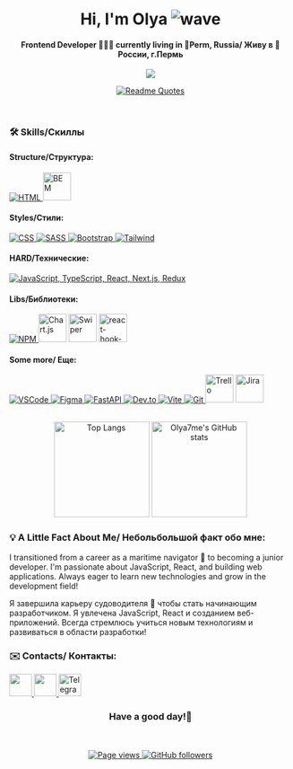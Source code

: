 <h1 align="center">
  Hi, I'm Olya
  <img src="https://user-images.githubusercontent.com/18350557/176309783-0785949b-9127-417c-8b55-ab5a4333674e.gif" alt="wave">
</h1>
<h4 align="center">Frontend Developer 👩🏻‍💻 currently living in 📍Perm, Russia/ Живу в 📍России, г.Пермь</h4>

<p align="center">
  <a href="https://git.io/typing-svg">
    <img src="https://readme-typing-svg.herokuapp.com?font=Montserrat&weight=600&size=24&pause=2000&color=FF7BC9&vCenter=true&width=500&lines=Welcome+And+Lets+Create+Together%E2%9D%A3"/>
  </a>
<p/>

<p align="center">
  <a href="https://github.com/piyushsuthar/github-readme-quotes">
    <img src="https://quotes-github-readme.vercel.app/api?type=horizontal&theme=dracula&quote=They%20say%20true%20love%20is%20hard%20to%20find.%20Clearly%2C%20they’ve%20never%20tried%20centering%20a%20div.&author=CSS%20Survivor" alt="Readme Quotes"/>
  </a>
</p>

<br>

### 🛠 Skills/Cкиллы

#### Structure/Структура:
<p align="left">
  <a href="https://skillicons.dev">
    <img src="https://skillicons.dev/icons?i=html" alt="HTML"/>
  </a>
  <a href="https://en.bem.info/">
    <img src="https://cdn.worldvectorlogo.com/logos/bem.svg" alt="BEM" width="50" />
  </a>
</p>

#### Styles/Стили:
<p align="left" width="36">
      <a href="https://skillicons.dev">
        <img src="https://skillicons.dev/icons?i=css" alt="CSS"/>
      </a>
      <a href="https://skillicons.dev">
        <img src="https://skillicons.dev/icons?i=sass" alt="SASS"/>
      </a>
      <a href="https://skillicons.dev">
        <img src="https://skillicons.dev/icons?i=bootstrap" alt="Bootstrap"/>
      </a>
      <a href="https://skillicons.dev">
        <img src="https://skillicons.dev/icons?i=tailwind" alt="Tailwind"/>
      </a>
</p>

#### HARD/Технические:
<p align="left">
  <a href="https://skillicons.dev">
    <img src="https://skillicons.dev/icons?i=js,ts,react,nextjs,redux" alt="JavaScript, TypeScript, React, Next.js, Redux" />
  </a>
</p>

#### Libs/Библиотеки:
<p align="left"> 
      <a href="https://skillicons.dev">
        <img src="https://skillicons.dev/icons?i=npm" alt="NPM"/>
      </a>
      <img src='https://encrypted-tbn0.gstatic.com/images?q=tbn:ANd9GcQg9bFozBgRo4vvIdgASE2drhPbblCSWzGfag&s' alt='Chart.js' width="50" />
      <img src='https://encrypted-tbn0.gstatic.com/images?q=tbn:ANd9GcSF0Mz8U5oCT8ekgWtS1X4iBQcHfxjDBivxiooZZ8jR7kYl4gM-MDuMRN3ERMz43A-_8f8&usqp=CAU' alt='Swiper' width="50" />
      <img src='https://avatars.githubusercontent.com/u/53986236?s=280&v=4' alt='react-hook-form' width="50" />
</p>

#### Some more/ Еще:

<p align="left">
  <a href="https://skillicons.dev">
    <img src="https://skillicons.dev/icons?i=vscode" alt="VSCode"/>
  </a>
  <a href="https://skillicons.dev">
    <img src="https://skillicons.dev/icons?i=figma" alt="Figma"/>
  </a>
  <a href="https://skillicons.dev">
    <img src="https://skillicons.dev/icons?i=fastapi" alt="FastAPI"/>
  </a>
  <a href="https://skillicons.dev">
    <img src="https://skillicons.dev/icons?i=devto" alt="Dev.to"/>
  </a>
  <a href="https://skillicons.dev">
    <img src="https://skillicons.dev/icons?i=vite" alt="Vite"/>
  </a>
  <a href="https://skillicons.dev">
    <img src="https://skillicons.dev/icons?i=git" alt="Git"/>
  </a>
  <img src='https://encrypted-tbn0.gstatic.com/images?q=tbn:ANd9GcT5wZQOI_ZiCOo-Dk5I0UcBd24XkYKugH-evg&s' alt='Trello' width="50" />
  <img src='https://cdn.iconscout.com/icon/free/png-256/free-jira-logo-icon-download-in-svg-png-gif-file-formats--technology-social-media-company-brand-vol-1-pack-logos-icons-3030001.png' alt='Jira' width="50" />
</p>

<br>
<div align="center">
  <img height="170" src='https://github-readme-stats.vercel.app/api/top-langs/?username=Olya7me&langs_count=8&layout=compact&theme=omni&hide_border=true&border_radius=15' alt='Top Langs' />
  <img height="170" src='https://github-readme-stats.vercel.app/api?username=Olya7me&show_icons=true&theme=omni&hide_border=true&border_radius=15' alt="Olya7me's GitHub stats" />
  <br>
</div>


### 💡 A Little Fact About Me/ Небольбольшой факт обо мне:

I transitioned from a career as a maritime navigator 🚢 to becoming a junior developer. I'm passionate about JavaScript, React, and building web applications. Always eager to learn new technologies and grow in the development field!

Я завершила карьеру судоводителя 🚢 чтобы стать начинающим разработчиком. Я увлечена JavaScript, React и созданием веб-приложений. Всегда стремлюсь учиться новым технологиям и развиваться в области разработки!

### ✉️ Contacts/ Контакты:

<p align="left"> 
<a href="https://www.github.com/Olya7me" target="_blank" rel="noreferrer"> 
<picture> 
<source media="(prefers-color-scheme: dark)" srcset="https://raw.githubusercontent.com/danielcranney/readme-generator/main/public/icons/socials/github-dark.svg" /> 
<source media="(prefers-color-scheme: light)" srcset="https://raw.githubusercontent.com/danielcranney/readme-generator/main/public/icons/socials/github.svg" /> 
<img src="https://raw.githubusercontent.com/danielcranney/readme-generator/main/public/icons/socials/github.svg" width="40"/> 
</picture> 
</a> 
<a href="https://www.linkedin.com/in/olga-gumenyuk-355b38282" target="_blank" rel="noreferrer"> 
<picture> 
<source media="(prefers-color-scheme: dark)" srcset="https://raw.githubusercontent.com/danielcranney/readme-generator/main/public/icons/socials/linkedin-dark.svg" /> 
<source media="(prefers-color-scheme: light)" srcset="https://raw.githubusercontent.com/danielcranney/readme-generator/main/public/icons/socials/linkedin.svg" /> 
<img src="https://raw.githubusercontent.com/danielcranney/readme-generator/main/public/icons/socials/linkedin.svg" width="40"/> 
</picture> 
</a>
<a href="https://t.me/olya7me" target="_blank" rel="noreferrer">
<img src="https://cdn-icons-png.flaticon.com/512/5968/5968804.png" width="40" alt="Telegram" />
</a>
</p>

<h3 align="center">Have a good day!🐥</h3>

</br>

<div align="center"><br>
  <a href="https://github.com/Olya7me/Olya7me">
    <img src="https://komarev.com/ghpvc/?username=Olya7me&color=red" alt="Page views" />
  </a>
  <a href="https://github.com/Olya7me?tab=followers">
    <img src="https://img.shields.io/github/followers/Olya7me?color=pink&logo=github" alt="GitHub followers">
  </a>
</div>
